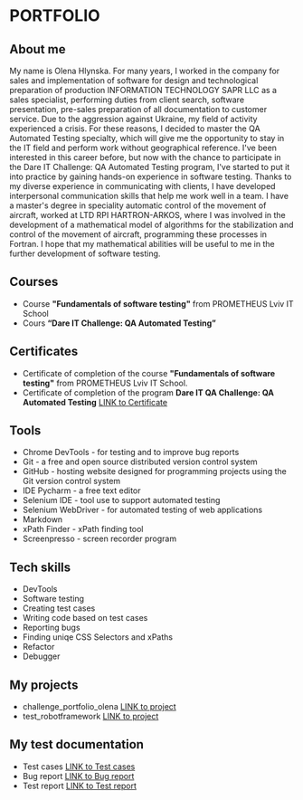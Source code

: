# PORTFOLIO
## About me
My name is Olena Hlynska. For many years, I worked in the company for sales and implementation of software for design and technological preparation of production INFORMATION TECHNOLOGY SAPR LLC as a sales specialist, performing duties from client search, software presentation, pre-sales preparation of all documentation to customer service. Due to the aggression against Ukraine, my field of activity experienced a crisis. For these reasons, I decided to master the QA Automated Testing specialty, which will give me the opportunity to stay in the IT field and perform work without geographical reference. I've been interested in this career before, but now with the chance to participate in the Dare IT Challenge: QA Automated Testing program, I've started to put it into practice by gaining hands-on experience in software testing. Thanks to my diverse experience in communicating with clients, I have developed interpersonal communication skills that help me work well in a team. I have a master's degree in speciality  automatic control of the movement of aircraft, worked at LTD RPI HARTRON-ARKOS, where I was involved in the development of a mathematical model of algorithms for the stabilization and control of the movement of aircraft, programming these processes in Fortran. I hope that my mathematical abilities will be useful to me in the further development of software testing.
## Courses
* Course **"Fundamentals of software testing"** from PROMETHEUS Lviv IT School
* Cours **“Dare IT Challenge: QA Automated Testing”**
## Certificates
* Сertificate of completion of the course **"Fundamentals of software testing"** from PROMETHEUS Lviv IT School.
* Сertificate of completion of the program **Dare IT QA Challenge: QA Automated Testing** [LINK to Сertificate](https://drive.google.com/file/d/1USdu3Ij2z7cxvCvEoyUQEvC4SdjUjMX3/view?usp=sharing)
## Tools
* Chrome DevTools - for testing and to improve bug reports
* Git - a free and open source distributed version control system
* GitHub - hosting website designed for programming projects using the Git version control system
* IDE Pycharm - a free text editor
* Selenium IDE - tool use to support automated testing
* Selenium WebDriver - for automated testing of web applications
* Markdown
* xPath Finder - xPath finding tool
* Screenpresso - screen recorder program
## Tech skills
* DevTools
* Software testing
* Creating test cases
* Writing code based on test cases
* Reporting bugs
* Finding uniqe CSS Selectors and xPaths
* Refactor
* Debugger
## My projects
* challenge_portfolio_olena [LINK to project](https://github.com/OlenaHl/challenge_portfolio_olena) 
* test_robotframework [LINK to project](https://github.com/OlenaHl/test_robotframework)
## My test documentation
* Test cases [LINK to Test cases](https://drive.google.com/drive/folders/1-Rt70tRmBXnb8u3sZe5uwkxNYYmFZGiZ?usp=sharing) 
* Bug report [LINK to Bug report](https://drive.google.com/drive/folders/1VPQ8y1Q5qI6WwDGNCzs811tb24eIa4bv?usp=sharing)
* Test report [LINK to Test report](https://drive.google.com/drive/folders/1VPQ8y1Q5qI6WwDGNCzs811tb24eIa4bv?usp=sharing) 

